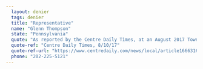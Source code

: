 ```yaml
---
  layout: denier
  tags: denier
  title: "Representative"
  name: "Glenn Thompson"
  state: "Pennsylvania"
  quote: "As reported by the Centre Daily Times, at an August 2017 Town Hall, Rep. Thompson responded to a constituent's question about humans' role in climate change by saying, \"I think humans contribute. The amount that it contributes versus, compared to the natural evolving climate changes and perhaps are based on sunspot activity.”"
  quote-ref: "Centre Daily Times, 8/10/17"
  quote-ref-url: "https://www.centredaily.com/news/local/article166631612.html"
  phone: "202-225-5121"
---
```

